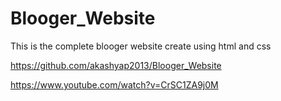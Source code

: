 # Blooger_Website
This is the complete blooger website create using html and css




https://github.com/akashyap2013/Blooger_Website




https://www.youtube.com/watch?v=CrSC1ZA9j0M


